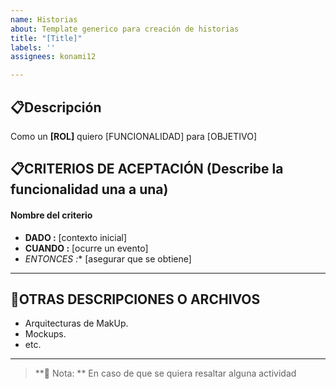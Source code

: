 ```yaml
---
name: Historias
about: Template generico para creación de historias
title: "[Title]"
labels: ''
assignees: konami12

---
```


## 📋Descripción

Como un **[ROL]** quiero [FUNCIONALIDAD] para [OBJETIVO]

## 📋CRITERIOS DE ACEPTACIÓN (Describe la funcionalidad una a una)

#### Nombre del criterio
- **DADO :** [contexto inicial] 
- **CUANDO :** [ocurre un evento] 
- *ENTONCES :** [asegurar que se obtiene]
---

## 📰OTRAS DESCRIPCIONES O ARCHIVOS

- Arquitecturas de MakUp.
- Mockups.
- etc.
---


> **🔖 Nota: ** En caso de que se quiera resaltar alguna actividad
